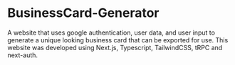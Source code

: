 # BusinessCard-Generator
A website that uses google authentication, user data, and user input to generate a unique looking business card that can be exported for use. This website was developed using Next.js, Typescript, TailwindCSS, tRPC and next-auth.
